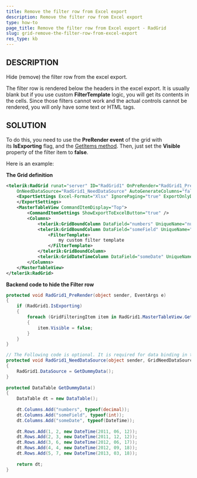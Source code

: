 ```yaml
---
title: Remove the filter row from Excel export
description: Remove the filter row from Excel export
type: how-to
page_title: Remove the filter row from Excel export - RadGrid
slug: grid-remove-the-filter-row-from-excel-export
res_type: kb
---
```



## DESCRIPTION

Hide (remove) the filter row from the excel export.

The filter row is rendered below the headers in the excel export. It is usually blank but if you use custom **FilterTemplate** logic, you will get its contents in the cells. Since those filters cannot work and the actual controls cannot be rendered, you will only have some text or HTML tags.

## SOLUTION

To do this, you need to use the **PreRender event** of the grid with its **IsExporting** flag, and the [GetItems method](https://docs.telerik.com/devtools/aspnet-ajax/controls/grid/how-to/Common/using-the--getitems-getcolumn-and-getcolumnsafe-methods). Then, just set the **Visible** property of the filter item to **false**. 

Here is an example:

**The Grid definition**

````XML
<telerik:RadGrid runat="server" ID="RadGrid1" OnPreRender="RadGrid1_PreRender"
    OnNeedDataSource="RadGrid1_NeedDataSource" AutoGenerateColumns="false" AllowFilteringByColumn="true">
    <ExportSettings Excel-Format="Xlsx" IgnorePaging="true" ExportOnlyData="true" OpenInNewWindow="true">
    </ExportSettings>
    <MasterTableView CommandItemDisplay="Top">
        <CommandItemSettings ShowExportToExcelButton="true" />
        <Columns>
            <telerik:GridBoundColumn DataField="numbers" UniqueName="numbers" HeaderText="large numbers" DataType="System.Decimal"></telerik:GridBoundColumn>
            <telerik:GridBoundColumn DataField="someField" UniqueName="someColumn" HeaderText="another column" DataType="System.Decimal">
                <FilterTemplate>
                    my custom filter template
                </FilterTemplate>
            </telerik:GridBoundColumn>
            <telerik:GridDateTimeColumn DataField="someDate" UniqueName="dateColumn" HeaderText="the date"></telerik:GridDateTimeColumn>
        </Columns>
    </MasterTableView>
</telerik:RadGrid>
````

**Backend code to hide the Filter row**

````C#
protected void RadGrid1_PreRender(object sender, EventArgs e)
{
    if (RadGrid1.IsExporting)
    {
        foreach (GridFilteringItem item in RadGrid1.MasterTableView.GetItems(GridItemType.FilteringItem))
        {
            item.Visible = false;
        }
    }
}

// The Following code is optional. It is required for data binding in this example.
protected void RadGrid1_NeedDataSource(object sender, GridNeedDataSourceEventArgs e)
{
    RadGrid1.DataSource = GetDummyData();
}
 
protected DataTable GetDummyData()
{
    DataTable dt = new DataTable();
 
    dt.Columns.Add("numbers", typeof(decimal));
    dt.Columns.Add("someField", typeof(int));
    dt.Columns.Add("someDate", typeof(DateTime));
 
    dt.Rows.Add(1, 2, new DateTime(2011, 06, 12));
    dt.Rows.Add(2, 3, new DateTime(2011, 12, 12));
    dt.Rows.Add(3, 6, new DateTime(2012, 06, 17));
    dt.Rows.Add(4, 4, new DateTime(2012, 09, 18));
    dt.Rows.Add(5, 7, new DateTime(2013, 03, 18));
 
    return dt;
}
````
 
